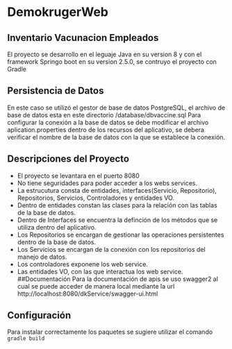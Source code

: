 # DemokrugerWeb
## Inventario Vacunacion Empleados
El proyecto se desarrollo en el leguaje Java en su version 8 y con el framework Springo boot en su version 2.5.0, se contruyo el proyecto con Gradle
## Persistencia de Datos
En este caso se utilizó el gestor de base de datos PostgreSQL, el archivo de base de datos esta en este directorio /database/dbvaccine.sql
Para configurar la conexión a la base de datos se debe modificar el archivo aplication.properties dentro de los recursos del aplicativo, se debera verificar el nombre de la base de datos con la que se establece la conexión.
## Descripciones del Proyecto
* El proyecto se levantara en el puerto 8080
* No tiene seguridades para poder acceder a los webs services.
* La estrucutura consta de entidades, interfaces(Servicio, Repositorio), Repositorios, Servicios, Controladores y entidades VO.
* Dentro de entidades constan las clases para la relación con las tablas de la base de datos.
* Dentro de Interfaces se encuentra la definción de los métodos que se utiliza dentro del aplicativo.
* Los Repositorios se encargan de gestionar las operaciones persistentes dentro de la base de datos.
* Los Servicios se encargan de la conexión con los repositorios del manejo de datos.
* Los controladores exponene los web service.
* Las entidades VO, con las que interactua los web service.
##Documentación
Para la documentación de apis se uso swagger2 al cual se puede acceder de manera local mediante la url http://localhost:8080/dkService/swagger-ui.html
## Configuración
Para instalar correctamente los paquetes se sugiere utilizar el comando ```gradle build ```


